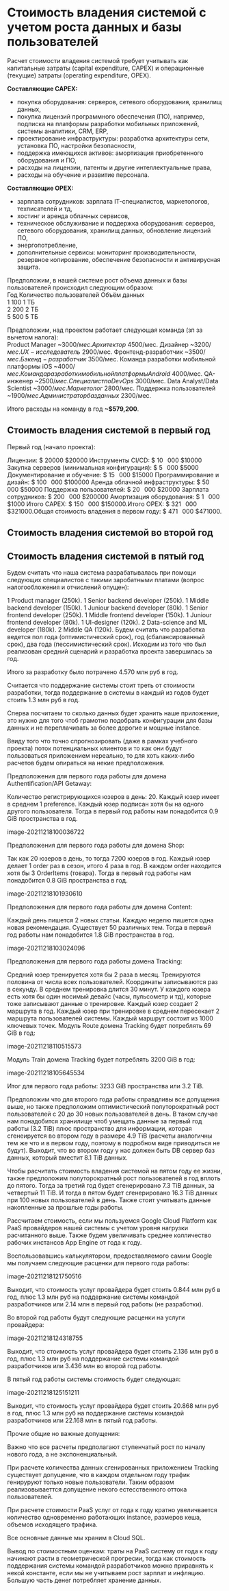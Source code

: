 # Стоимость владения системой с учетом роста данных и базы пользователей

Расчет стоимости владения системой требует учитывать как капитальные затраты (capital expenditure, CAPEX) и операционные (текущие) затраты (operating expenditure, OPEX).

**Составляющие CAPEX:**
- покупка оборудования: серверов, сетевого оборудования, хранилищ данных,
- покупка лицензий программного обеспечения (ПО), например, подписка на платформы разработки мобильных приложений, системы аналитики, CRM, ERP,
- проектирование инфраструктуры: разработка архитектуры сети, установка ПО, настройки безопасности,
- поддержка имеющихся активов: амортизация приобретенного оборудования и ПО,
- расходы на лицензии, патенты и другие интеллектуальные права,
- расходы на обучение и развитие персонала. 

**Составляющие OPEX:**
- зарплата сотрудников: зарплата IT-специалистов, маркетологов, техписателей и тд,
- хостинг и аренда облачных сервисов,
- техническое обслуживание и поддержка оборудования: серверов, сетевого оборудования, хранилищ данных, обновление лицензий ПО, 
- энергопотребление,
- дополнительные сервисы: мониторинг производительности, резервное копирование, обеспечение безопасности и антивирусная защита.

Предположим, в нашей системе рост объема данных и базы пользователей происходил следующим образом:  
Год	Количество пользователей	Объём данных  
1	100	1 ТБ  
2	200	2 ТБ  
5	500	5 ТБ  

Предположим, над проектом работает следующая команда (зп за вычетом налога):  
Product Manager ~$3000/мес. 
Архитектор ~$4500/мес.
Дизайнер ~$3200/мес.  
UX-исследователь ~$2900/мес.
Фронтенд-разработчик ~$3500/мес.
Бэкенд-разработчик ~$3500/мес.
Команда разработки мобильной платформы iOS ~$4000/мес.
Команда разработки мобильной платформы Android ~$4000/мес.
QA-инженер ~$2500/мес.
Специалист по DevOps ~$3000/мес.
Data Analyst/Data Scientist ~$3000/мес.
Маркетолог ~$2800/мес.
Поддержка пользователей ~$1900/мес.
Администратор баз данных ~$2300/мес.

Итого расходы на команду в год **~$579,200**.

## Стоимость владения системой в первый год
Первый год (начало проекта):

Лицензии: 
$
20000
$20000
Инструменты CI/CD: 
$
10
 
000
$10000
Закупка серверов (минимальная конфигурация): 
$
5
 
000
$5000
Документирование и обучение: 
$
15
 
000
$15000
Программирование и дизайн: 
$
100
 
000
$100000
Аренда облачной инфраструктуры: 
$
50
 
000
$50000
Поддержка пользователей: 
$
20
 
000
$20000
Зарплата сотрудников: 
$
200
 
000
$200000
Амортизация оборудования: 
$
1
 
000
$1000
Итого CAPEX: 
$
150
 
000
$150000.Итого OPEX: 
$
321
 
000
$321000.Общая стоимость владения в первом году: 
$
471
 
000
$471000.
## Стоимость владения системой во второй год

## Стоимость владения системой в пятый год

Будем считать что наша система разрабатывалась при помощи следующих специалистов с такими заробатными платами (вопрос налогообложения и отчислений опущен):

1 Product manager (250k).
1 Senior backend developer (250k).
1 Middle backend developer (150k).
1 Juniour backend developer (80k).
1 Senior frontend developer (250k).
1 Middle frontend developer (150k).
1 Juniour frontend developer (80k).
1 UI-designer (120k).
2 Data-science and ML developer (180k).
2 Middle QA (120k).
Будем считать что разработка ведется пол года (оптимистический срок), год (сбалансированный срок), два года (пессимистический срок). Исходим из того что был реализован средний сценарий и разработка проекта завершилась за год.

Итого за разработку было потрачено 4.570 млн руб в год.

Считается что поддержание системы стоит треть от стоимости разработки, тогда поддержание в системы в каждый из годов будет стоить 1.3 млн руб в год.

Сперва посчитаем то сколько данных будет хранить наше приложение, это нужно для того чтоб грамотно подобрать конфигурации для базы данных и не переплачивать за более дорогие и мощные instance.

Ввиду того что точно спрогнозировать (даже в рамках учебного проекта) поток потенциальных клиентов и то как они будут пользоваться приложением нереально, то для хоть каких-либо расчетов будем опираться на некие предположения.

Предположения для первого года работы для домена Authentification/API Getaway:

Количество регистрирующихся юзеров в день: 20.
Каждый юзер имеет в среднем 1 preference.
Каждый юзер подписан хотя бы на одного другого пользователя.
Тогда в первый год работы нам понадобится 0.9 GiB пространства в год.

image-20211218100036722

Предположения для первого года работы для домена Shop:

Так как 20 юзеров в день, то тогда 7200 юзеров в год.
Каждый юзер делает 1 order раз в сезон, итого 4 раза в год.
В каждом order находится хотя бы 3 OrderItems (товара).
Тогда в первый год работы нам понадобится 0.8 GiB пространства в год.

image-20211218101930610

Предположения для первого года работы для домена Content:

Каждый день пишется 2 новых статьи.
Каждую неделю пишется одна новая рекомендация.
Существует 50 различных тем.
Тогда в первый год работы нам понадобится 1.8 GiB пространства в год.

image-20211218103024096

Предположения для первого года работы домена Tracking:

Средний юзер тренируется хотя бы 2 раза в месяц.
Тренируются половина от числа всех пользователей.
Координаты записываются раз в секунду.
В среднем тренировка длится 30 минут.
У каждого юзера есть хотя бы один носимый девайс (часы, пульсометр и тд), которые тоже записывают данные о тренировке.
Каждый юзер создает 2 маршрута в год.
Каждый юзер при тренировке в среднем пересекает 2 маршрута пользователей системы.
Каждый маршрут состоит из 1000 ключевых точек.
Модуль Route домена Tracking будет потреблять 69 GiB в год:

image-20211218110515573

Модуль Train домена Tracking будет потреблять 3200 GiB в год:

image-20211218105645534

Итог для первого года работы: 3233 GiB пространства или 3.2 TiB.

Предположим что для второго года работы справдливы все допущения выше, но также предположим оптимистический полуторократный рост пользователей с 20 до 30 новых пользователей в день. В таком случае нам понадобится хранилище чтоб умещать данные за первый год работы (3.2 TiB) плюс пространство для информации, которая сгенеируется во втором году в размере 4.9 TiB (расчеты аналогичны тем же что и в первом году, поэтому в подробном виде приводиться не будут). Выходит, что во втором году у нас должен быть DB сервер баз данных, который вместит 8.1 TiB данных.

Чтобы расчитать стоимость владения системой на пятом году ее жизни, также предположим полуторократный рост пользователей в год вплоть до пятого. Тогда за третий год будет сгенерировано 7.3 TiB данных, за четвертый 11 TiB. И тогда в пятом будет сгенерировано 16.3 TiB данных при 100 новых пользователей в день. Также стоит учитывать данные накопленные за прошлые годы работы.

Рассчитаем стоимость, если мы пользуемся Google Cloud Platform как PaaS провайдеров нашей системы с учетом уровня нагрузки расчитанного выше. Также будем увеличивать среднее колличество рабочих инстансов App Engine от года к году.

Воспользовавшись калькулятором, предоставляемого самим Google мы получаем следующие расценки для первого года работы:

image-20211218121750516

Выходит, что стоимость услуг провайдера будет стоить 0.844 млн руб в год, плюс 1.3 млн руб на поддержание системы командой разработчиков или 2.14 млн в первый год работы (не разработки).

Во второй год работы будут следующие расценки на услуги провайдера:

image-20211218124318755

Выходит, что стоимость услуг провайдера будет стоить 2.136 млн руб в год, плюс 1.3 млн руб на поддержание системы командой разработчиков или 3.436 млн во второй год работы.

В пятый год работы системы стоимость будет следующая:

image-20211218125151211

Выходит, что стоимость услуг провайдера будет стоить 20.868 млн руб в год, плюс 1.3 млн руб на поддержание системы командой разработчиков или 22.168 млн в пятый год работы.

Прочие общие но важные допущения:

Важно что все расчеты предполагают ступенчатый рост по началу нового года, а не экспоненциальный.

При расчете количества данных сгенированных приложением Tracking существует допущение, что в каждом отдельном году трафик генируруют только новые пользователи. Таким образом реализовываеттся допущение некого естесственного оттока пользователей.

При расчете стоимости PaaS услуг от года к году кратно увеличвается количество одновременно работающих instance, размеров кеша, объемов исходящего трафика.

Все основные данные мы храним в Cloud SQL.

Вывод по стоимостным оценкам: траты на PaaS систему от года к году начинают расти в геометрической прогресии, тогда как стоимость поддержания системы командой разработчиков можно приравнять к некой константе, если мы не учитываем рост зарплат и инфляцию. Большую часть денег потребляет хранение данных.
